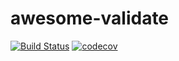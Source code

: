 # awesome-validate
[![Build Status](https://travis-ci.org/wusphinx/awesome-validate.svg?branch=master)](https://travis-ci.org/wusphinx/awesome-validate)
[![codecov](https://codecov.io/gh/wusphinx/awesome-validate/branch/master/graph/badge.svg)](https://codecov.io/gh/wusphinx/awesome-validate)